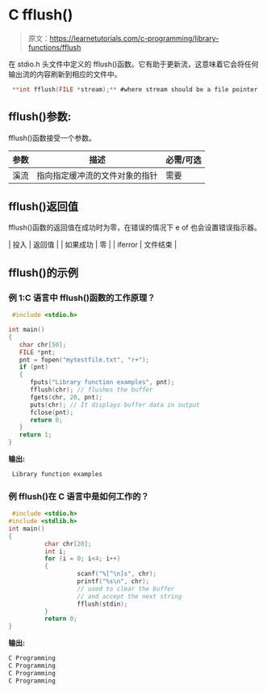 # C fflush()

> 原文：<https://learnetutorials.com/c-programming/library-functions/fflush>

在 stdio.h 头文件中定义的 fflush()函数。它有助于更新流，这意味着它会将任何输出流的内容刷新到相应的文件中。

```c
 **int fflush(FILE *stream);** #where stream should be a file pointer 

```

## fflush()参数:

fflush()函数接受一个参数。

| 参数 | 描述 | 必需/可选 |
| --- | --- | --- |
| 溪流 | 指向指定缓冲流的文件对象的指针 | 需要 |

## fflush()返回值

fflush()函数的返回值在成功时为零，在错误的情况下 e of 也会设置错误指示器。

| 投入 | 返回值 |
| 如果成功 | 零 |
| iferror | 文件结束 |

## fflush()的示例

### 例 1:C 语言中 fflush()函数的工作原理？

```c
 #include <stdio.h>

int main()
{
   char chr[50];
   FILE *pnt;
   pnt = fopen("mytestfile.txt", "r+");
   if (pnt)
   {
      fputs("Library function examples", pnt);
      fflush(chr); // flushes the buffer 
      fgets(chr, 20, pnt); 
      puts(chr); // It displays buffer data in output
      fclose(pnt);
      return 0;
   }
   return 1;
} 

```

**输出:**

```c
 Library function examples 
```

### 例 fflush()在 C 语言中是如何工作的？

```c
 #include <stdio.h>
#include <stdlib.h>
int main()
{
          char chr[20];
          int i;
          for (i = 0; i<4; i++)
          {
                   scanf("%[^\n]s", chr);
                   printf("%s\n", chr);
                   // used to clear the buffer
                   // and accept the next string
                   fflush(stdin);
          }
          return 0;
} 

```

**输出:**

```c
C Programming
C Programming
C Programming
C Programming

```